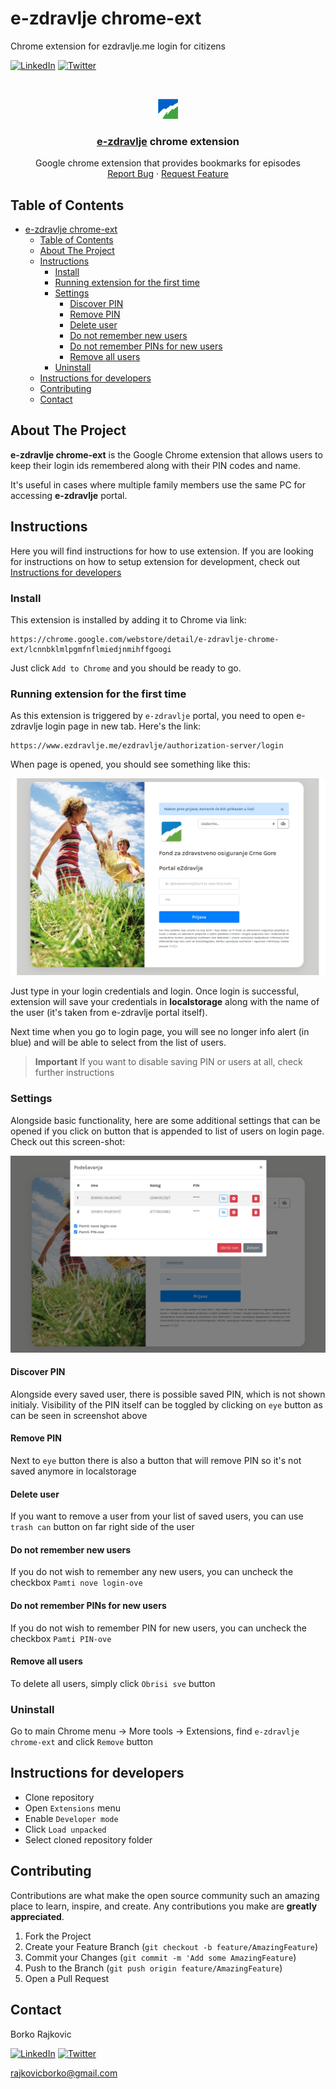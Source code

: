 # e-zdravlje chrome-ext

Chrome extension for ezdravlje.me login for citizens

[![LinkedIn][linkedin-shield]][linkedin-url]
[![Twitter][twitter-shield]][twitter-url]

<!-- PROJECT LOGO -->
<br />
<p align="center">
  <a href="https://github.com/borko-rajkovic/e-zdravlje-chrome-ext">
    <img src="./icons/icon-32.png" alt="Logo">
  </a>

  <h3 align="center"><a href="https://www.ezdravlje.me/ezdravlje/authorization-server/login">e-zdravlje</a> chrome extension</h3>

  <p align="center">
    Google chrome extension that provides bookmarks for episodes
    <br />
    <a href="https://github.com/borko-rajkovic/e-zdravlje-chrome-ext/issues">Report Bug</a>
    ·
    <a href="https://github.com/borko-rajkovic/e-zdravlje-chrome-ext/issues">Request Feature</a>
  </p>
</p>

<!-- TABLE OF CONTENTS -->

## Table of Contents

- [e-zdravlje chrome-ext](#e-zdravlje-chrome-ext)
  - [Table of Contents](#table-of-contents)
  - [About The Project](#about-the-project)
  - [Instructions](#instructions)
    - [Install](#install)
    - [Running extension for the first time](#running-extension-for-the-first-time)
    - [Settings](#settings)
      - [Discover PIN](#discover-pin)
      - [Remove PIN](#remove-pin)
      - [Delete user](#delete-user)
      - [Do not remember new users](#do-not-remember-new-users)
      - [Do not remember PINs for new users](#do-not-remember-pins-for-new-users)
      - [Remove all users](#remove-all-users)
    - [Uninstall](#uninstall)
  - [Instructions for developers](#instructions-for-developers)
  - [Contributing](#contributing)
  - [Contact](#contact)

## About The Project

**e-zdravlje chrome-ext** is the Google Chrome extension that allows users to keep their login ids remembered along with their PIN codes and name.

It's useful in cases where multiple family members use the same PC for accessing **e-zdravlje** portal.

## Instructions

Here you will find instructions for how to use extension. If you are looking for instructions on how to setup extension for development, check out [Instructions for developers](#instructions-for-developers)

### Install

This extension is installed by adding it to Chrome via link:

```
https://chrome.google.com/webstore/detail/e-zdravlje-chrome-ext/lcnnbklmlpgmfnflmiedjnmihffgoogi
```

Just click `Add to Chrome` and you should be ready to go.

### Running extension for the first time

As this extension is triggered by `e-zdravlje` portal, you need to open e-zdravlje login page in new tab. Here's the link:

```
https://www.ezdravlje.me/ezdravlje/authorization-server/login
```

When page is opened, you should see something like this:

![Screenshot_01](./images/Screenshot_01.png)

Just type in your login credentials and login. Once login is successful, extension will save your credentials in **localstorage** along with the name of the user (it's taken from e-zdravlje portal itself).

Next time when you go to login page, you will see no longer info alert (in blue) and will be able to select from the list of users.

> **Important** If you want to disable saving PIN or users at all, check further instructions

### Settings

Alongside basic functionality, here are some additional settings that can be opened if you click on button that is appended to list of users on login page. Check out this screen-shot:

![Screenshot_02](./images/Screenshot_02.png)

#### Discover PIN

Alongside every saved user, there is possible saved PIN, which is not shown initialy. Visibility of the PIN itself can be toggled by clicking on `eye` button as can be seen in screenshot above

#### Remove PIN

Next to `eye` button there is also a button that will remove PIN so it's not saved anymore in localstorage

#### Delete user

If you want to remove a user from your list of saved users, you can use `trash can` button on far right side of the user

#### Do not remember new users

If you do not wish to remember any new users, you can uncheck the checkbox `Pamti nove login-ove`

#### Do not remember PINs for new users

If you do not wish to remember PIN for new users, you can uncheck the checkbox `Pamti PIN-ove`

#### Remove all users

To delete all users, simply click `Obrisi sve` button

### Uninstall

Go to main Chrome menu -> More tools -> Extensions, find `e-zdravlje chrome-ext` and click `Remove` button

## Instructions for developers

- Clone repository
- Open `Extensions` menu
- Enable `Developer mode`
- Click `Load unpacked`
- Select cloned repository folder

<!-- CONTRIBUTING -->

## Contributing

Contributions are what make the open source community such an amazing place to learn, inspire, and create. Any contributions you make are **greatly appreciated**.

1. Fork the Project
2. Create your Feature Branch (`git checkout -b feature/AmazingFeature`)
3. Commit your Changes (`git commit -m 'Add some AmazingFeature`)
4. Push to the Branch (`git push origin feature/AmazingFeature`)
5. Open a Pull Request

<!-- CONTACT -->

## Contact

Borko Rajkovic

[![LinkedIn][linkedin-shield]][linkedin-url]
[![Twitter][twitter-shield]][twitter-url]

rajkovicborko@gmail.com

<!-- MARKDOWN LINKS & IMAGES -->

[linkedin-shield]: https://img.shields.io/badge/-LinkedIn-black.svg?style=flat-square&logo=linkedin&colorB=555
[linkedin-url]: https://linkedin.com/in/borko-rajkovic/
[twitter-shield]: https://img.shields.io/twitter/url?label=Twitter&style=social&url=https%3A%2F%2Ftwitter.com%2Fborko_88
[twitter-url]: https://twitter.com/borko_88
